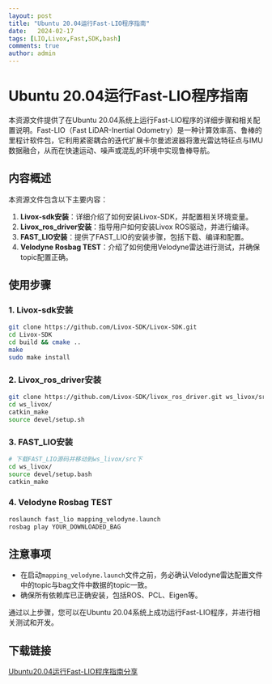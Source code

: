 ```yaml
---
layout: post
title: "Ubuntu 20.04运行Fast-LIO程序指南"
date:   2024-02-17
tags: [LIO,Livox,Fast,SDK,bash]
comments: true
author: admin
---
```

# Ubuntu 20.04运行Fast-LIO程序指南

本资源文件提供了在Ubuntu 20.04系统上运行Fast-LIO程序的详细步骤和相关配置说明。Fast-LIO（Fast LiDAR-Inertial Odometry）是一种计算效率高、鲁棒的里程计软件包，它利用紧密耦合的迭代扩展卡尔曼滤波器将激光雷达特征点与IMU数据融合，从而在快速运动、噪声或混乱的环境中实现鲁棒导航。

## 内容概述

本资源文件包含以下主要内容：

1. **Livox-sdk安装**：详细介绍了如何安装Livox-SDK，并配置相关环境变量。
2. **Livox_ros_driver安装**：指导用户如何安装Livox ROS驱动，并进行编译。
3. **FAST_LIO安装**：提供了FAST_LIO的安装步骤，包括下载、编译和配置。
4. **Velodyne Rosbag TEST**：介绍了如何使用Velodyne雷达进行测试，并确保topic配置正确。

## 使用步骤

### 1. Livox-sdk安装

```bash
git clone https://github.com/Livox-SDK/Livox-SDK.git
cd Livox-SDK
cd build && cmake ..
make
sudo make install
```

### 2. Livox_ros_driver安装

```bash
git clone https://github.com/Livox-SDK/livox_ros_driver.git ws_livox/src
cd ws_livox/
catkin_make
source devel/setup.sh
```

### 3. FAST_LIO安装

```bash
# 下载FAST_LIO源码并移动到ws_livox/src下
cd ws_livox/
source devel/setup.bash
catkin_make
```

### 4. Velodyne Rosbag TEST

```bash
roslaunch fast_lio mapping_velodyne.launch
rosbag play YOUR_DOWNLOADED_BAG
```

## 注意事项

- 在启动`mapping_velodyne.launch`文件之前，务必确认Velodyne雷达配置文件中的topic与bag文件中数据的topic一致。
- 确保所有依赖库已正确安装，包括ROS、PCL、Eigen等。

通过以上步骤，您可以在Ubuntu 20.04系统上成功运行Fast-LIO程序，并进行相关测试和开发。

## 下载链接

[Ubuntu20.04运行Fast-LIO程序指南分享](https://pan.quark.cn/s/91972cd9796d)